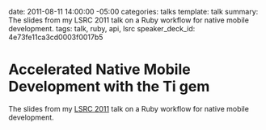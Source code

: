 date: 2011-08-11 14:00:00 -05:00
categories: talks
template: talk
summary: The slides from my LSRC 2011 talk on a Ruby workflow for native mobile development.
tags: talk, ruby, api, lsrc
speaker_deck_id: 4e73fe11ca3cd0003f0017b5

# Accelerated Native Mobile Development with the Ti gem


The slides from my [LSRC 2011](http://lonestarrubyconf.com) talk on a Ruby workflow for native mobile development.